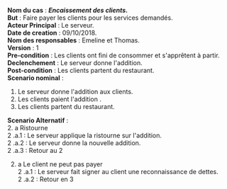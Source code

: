 **Nom du cas** : ***Encaissement des clients.***  
**But** : Faire payer les clients pour les services demandés.  
**Acteur Principal** : Le serveur.  
**Date de creation** : 09/10/2018.  
**Nom des responsables** : Emeline et Thomas.  
**Version** : 1  
**Pre-condition** : Les clients ont fini de consommer et s'apprêtent à partir.  
**Declenchement** : Le serveur donne l'addition.  
**Post-condition** : Les clients partent du restaurant.   
**Scenario nominal** :   
 1. Le serveur donne l'addition aux clients.  
 2. Les clients paient l'addition .    
 3. Les clients partent du restaurant.

**Scenario Alternatif** :   
 2. a Ristourne  
 2 .a.1 : Le serveur applique la ristourne sur l'addition.  
 2 .a.2 : Le serveur donne la nouvelle addition.  
 2 .a.3 : Retour au 2

 2. a Le client ne peut pas payer  
 2 .a.1 : Le serveur fait signer au client une reconnaissance de dettes.  
 2 .a.2 : Retour en 3
